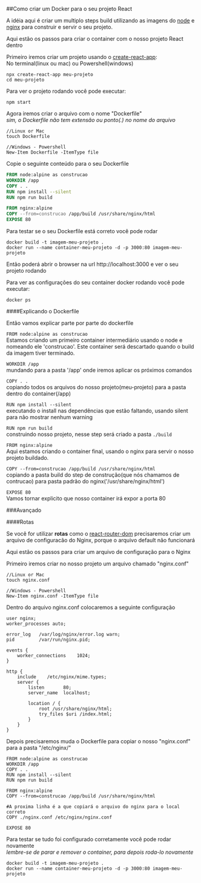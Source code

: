 ##Como criar um Docker para o seu projeto React

A idéia aqui é criar um multiplo steps build utilizando as imagens do [node](https://nodejs.org/en/) e [nginx](https://www.nginx.com/) para construir e servir o seu projeto.

Aqui estão os passos para criar o container com o nosso projeto React dentro  

Primeiro iremos criar um projeto usando o [create-react-app](https://github.com/facebook/create-react-app): <br />
No terminal(linux ou mac) ou Powershell(windows)

```
npx create-react-app meu-projeto
cd meu-projeto
```

Para ver o projeto rodando você pode executar:
```
npm start
```

Agora iremos criar o arquivo com o nome "Dockerfile" <br/>
*sim, o Dockerfile não tem extensão ou ponto(.) no nome do arquivo*

```
//Linux or Mac
touch Dockerfile

//Windows - Powershell
New-Item Dockerfile -ItemType file
```

Copie o seguinte conteúdo para o seu Dockerfile

```dockerfile
FROM node:alpine as construcao
WORKDIR /app
COPY . .
RUN npm install --silent
RUN npm run build

FROM nginx:alpine
COPY --from=construcao /app/build /usr/share/nginx/html
EXPOSE 80
```

Para testar se o seu Dockerfile está correto você pode rodar

```
docker build -t imagem-meu-projeto .
docker run --name container-meu-projeto -d -p 3000:80 imagem-meu-projeto
```

Então poderá abrir o browser na url http://localhost:3000 e ver o seu projeto rodando


Para ver as configurações do seu container docker rodando você pode executar:
```
docker ps 
```

####Explicando o Dockerfile

Então vamos explicar parte por parte do dockerfile

`FROM node:alpine as construcao`<br/>
Estamos criando um primeiro container intermediário usando o node e nomeando ele 'construcao'. Este container será descartado quando o build da imagem tiver terminado.

`WORKDIR /app`<br/>
mundando para a pasta '/app' onde iremos aplicar os próximos comandos 
 
 `COPY . .`<br/>
 copiando todos os arquivos do nosso projeto(meu-projeto) para a pasta dentro do container(/app)
 
 `RUN npm install --silent`<br/>
 executando o install nas dependências que estão faltando, usando silent para não mostrar nenhum warning
 
 `RUN npm run build`<br/>
construindo nosso projeto, nesse step será criado a pasta `./build`
 
 `FROM nginx:alpine`<br/>
Aqui estamos criando o container final, usando o nginx para servir o nosso projeto buildado.
 
 `COPY --from=construcao /app/build /usr/share/nginx/html`<br/>
copiando a pasta build do step de construção(que nós chamamos de contrucao) para pasta padrão do nginx('/usr/share/nginx/html')

`EXPOSE 80`<br/>
Vamos tornar explicito que nosso container irá expor a porta 80


###Avançado

####Rotas

Se você for utilizar **rotas** como o [react-router-dom](https://reacttraining.com/react-router/web/guides/quick-start) precisaremos criar um arquivo de configuracão do Nginx, porque o arquivo default não funcionará

Aqui estão os passos para criar um arquivo de configuração para o Nginx

Primeiro iremos criar no nosso projeto um arquivo chamado "nginx.conf"

```
//Linux or Mac
touch nginx.conf

//Windows - Powershell
New-Item nginx.conf -ItemType file
```

Dentro do arquivo nginx.conf colocaremos a seguinte configuração 

```
user nginx;
worker_processes auto;

error_log   /var/log/nginx/error.log warn;
pid         /var/run/nginx.pid;

events {
    worker_connections    1024;
}

http {
    include    /etc/nginx/mime.types;
    server {
        listen       80;
        server_name  localhost;

        location / {
            root /usr/share/nginx/html;
            try_files $uri /index.html;
        }
    }
} 
```

Depois precisaremos muda o Dockerfile para copiar o nosso "nginx.conf" para a pasta "/etc/nginx/"

```
FROM node:alpine as construcao
WORKDIR /app
COPY . .
RUN npm install --silent
RUN npm run build

FROM nginx:alpine
COPY --from=construcao /app/build /usr/share/nginx/html

#A proxima linha é a que copiará o arquivo do nginx para o local correto 
COPY ./nginx.conf /etc/nginx/nginx.conf

EXPOSE 80
```

Para testar se tudo foi configurado corretamente você pode rodar novamente<br/>
*lembre-se de parar e remover o container, para depois roda-lo novamente*
```
docker build -t imagem-meu-projeto .
docker run --name container-meu-projeto -d -p 3000:80 imagem-meu-projeto
```
